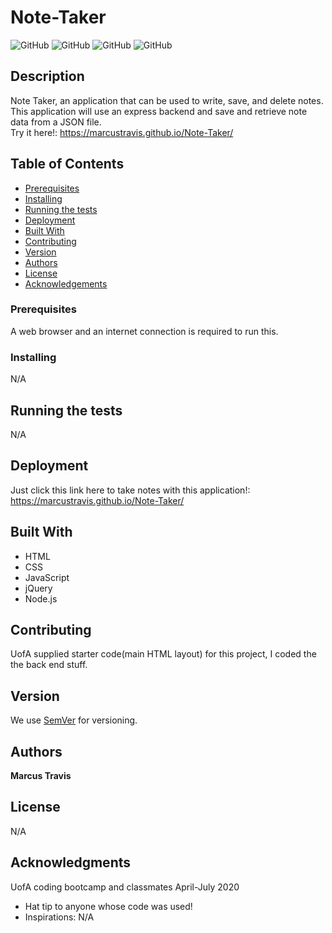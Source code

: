  
# Note-Taker

![GitHub](https://img.shields.io/github/repo-size/MarcusTravis/Weather-Dashboard?style=plastic) ![GitHub](https://img.shields.io/github/license/MarcusTravis/Weather-Dashboard?style=plastic) ![GitHub](https://img.shields.io/github/languages/top/MarcusTravis/Weather-Dashboard?style=plastic) ![GitHub](https://img.shields.io/github/followers/MarcusTravis?style=social)

## Description

Note Taker, an application that can be used to write, save, and delete notes. This application will use an express backend and save and retrieve note data from a JSON file.<br>
Try it here!: https://marcustravis.github.io/Note-Taker/

## Table of Contents

* [Prerequisites](#prerequisites)
* [Installing](#Installing)
* [Running the tests](#running-the-tests)
* [Deployment](#deployment)
* [Built With](#built-with)
* [Contributing](#contributing)
* [Version](#version)
* [Authors](#authors)
* [License](#license)
* [Acknowledgements](#acknowledgements)

### Prerequisites

A web browser and an internet connection is required to run this.

### Installing

N/A


## Running the tests

N/A

## Deployment

Just click this link here to take notes with this application!:<br>
https://marcustravis.github.io/Note-Taker/

## Built With

* HTML<br>
* CSS<br> 
* JavaScript<br> 
* jQuery<br> 
* Node.js

## Contributing

UofA supplied starter code(main HTML layout) for this project, I coded the the back end stuff.

## Version

We use [SemVer](http://semver.org/) for versioning.

## Authors

**Marcus Travis**

## License

N/A

## Acknowledgments

UofA coding bootcamp and classmates April-July 2020
* Hat tip to anyone whose code was used!
* Inspirations: N/A
